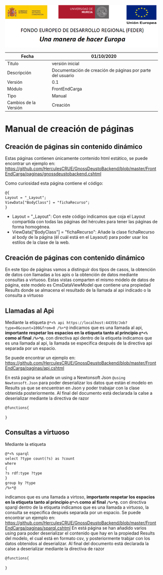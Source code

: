 ![](../Docs/media/CabeceraDocumentosMD.png)

| Fecha         | 01/10/2020                                                   |
| ------------- | ------------------------------------------------------------ |
|Titulo|versión inicial| 
|Descripción|Documentación de creación de páginas por parte del usuario|
|Versión|0.1|
|Módulo|FrontEndCarga|
|Tipo|Manual|
|Cambios de la Versión|Creación|

# Manual de creación de páginas

Creación de páginas sin contenido dinámico
----------------
Estas páginas contienen únicamente contenido html estático, se puede encontrar un ejemplo en: 
https://github.com/HerculesCRUE/GnossDeustoBackend/blob/master/FrontEndCarga/paginas/gnossdeustobackend.cshtml

Como curiosidad esta página contiene el código: 

    @{
    Layout = "_Layout";
    ViewData["BodyClass"] = "fichaRecurso";
    }
	
 - Layout = "_Layout": Con este código indicamos que coja el Layout compartida con todas las páginas del hércules para tener las páginas de forma homogénea.
 - ViewData["BodyClass"] = "fichaRecurso": Añade la clase fichaRecurso al body de la página (él cuál está en el Layaout) para poder usar los estilos de la clase de la web.
 
 Creación de páginas con contenido dinámico
----------------

En este tipo de páginas vamos a distinguir dos tipos de casos, la obtención de datos con llamadas a los apis o la obtención de datos mediante consultas a virtuoso.
Estas vistas comparten el mismo módelo de datos de página, este modelo es CmsDataViewModel que contiene una propiedad Results donde se almacena el resultado de la llamada al api indicado o la 
consulta a virtuoso
## Llamadas al Api
Mediante la etiqueta `@*<% api https://localhost:44359/Job?type=0&count=100&from=0 /%>*@` indicamos que es una llamada al api, 
**importante respetar los espacios en la etiqueta tanto al principio `@*<%` como al final `/%>*@`.** con directiva api dentro de la etiqueta indicamos que es una llamada al api, la llamada se especifica después 
de la directiva api separada por un espacio.

Se puede encontrar un ejemplo en: https://github.com/HerculesCRUE/GnossDeustoBackend/blob/master/FrontEndCarga/paginas/api.cshtml

En está pagina se añade un using a Newtonsoft Json `@using Newtonsoft.Json` para poder deserializar los datos que están el modelo en Results ya que se encuentran en Json y poder trabajar con la clase obtenida
posteriormente.
Al final del documento está declarada la calse a deserializar mediante la directiva de razor 

    @functions{
    
    }
	
## Consultas a virtuoso
Mediante la etiqueta 

    @*<% sparql 
    select ?type count(?s) as ?count 
    where
    {
    ?s rdf:type ?type
    }
    group by ?type
    /%>*@

indicamos que es una llamada a virtoso, **importante respetar los espacios en la etiqueta tanto al principio `@*<%` como al final `/%>*@`.** con directiva sparql dentro de la etiqueta indicamos que es una llamada a virtuoso, la consulta se especifica después separada por un espacio.
Se puede encontrar un ejemplo en: https://github.com/HerculesCRUE/GnossDeustoBackend/blob/master/FrontEndCarga/paginas/sparql.cshtml
En está página se han añadido varios using para poder deserializar el contenido que hay en la propiedad Results del modelo, el cual está en formato csv, y posteriormente trabjar con los datos obtenidos al deserializar.
Al final del documento está declarada la calse a deserializar mediante la directiva de razor 

    @functions{
    
    }